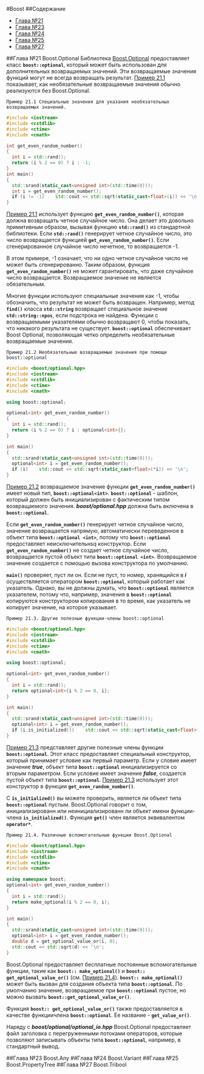 #Boost 
##Содержание 
- [Глава №21](##Глава-№21-Boost.Optional)
- [Глава №23](##Глава-№23-Boost.Any)
- [Глава №24](##Глава-№24-Boost.Variant)
- [Глава №25](##Глава-№25-Boost.PropertyTree)
- [Глава №27](##Глава-№27-Boost.Tribool)


##Глава №21 Boost.Optional
Библиотека [Boost.Optional](http://www.boost.org/doc/libs/1_62_0/libs/optional/doc/html/index.html)  предоставляет класc **`boost::optional`**, который может быть использован для дополнительных возвращаемых значений. Эти возвращаемые значения функций могут не всегда возвращать результат. [Пример 21.1](#example211) показывает, как необязательные возвращаемые значения обычно реализуются без Boost.Optional. 

<a name="example211"></a>
`Пример 21.1 Специальные значения для указания необязательных возвращаемых значений.`
```c++
#include <iostream> 
#include <cstdlib> 
#include <ctime> 
#include <cmath> 

int get_even_random_number() 
{  
  int i = std::rand();  
  return (i % 2 == 0) ? i : -1; 
} 
int main() 
{  
  std::srand(static_cast<unsigned int>(std::time(0)));  
  int i = get_even_random_number();  
  if (i != -1)    std::cout << std::sqrt(static_cast<float>(i)) << '\n'; 
}
```
[Пример 21.1](#example211) использует функцию **`get_even_random_number()`**, которая должна возвращать четное случайное число. Она делает это довольно примитивным образом, вызывая функцию **`std::rand()`** из стандартной библиотеки. Если **`std::rand()`** генерирует четное случайное число, это число возвращается функцией **`get_even_random_number()`**. Если сгенерированное случайное число нечетное, то возвращается -1.

В этом примере, -1 означает, что ни одно четное случайное число не может быть сгенерированно. Таким образом, функция **`get_even_random_number()`** не может гарантировать, что даже случайное число возвращается. Возвращаемое значение не является обязательным. 

Многие функции используют специальные значения как -1, чтобы обозначить, что результат не может быть возвращен. Например, метод **`find()`** класса **`std::string`** возвращает специальное значение **`std::string::npos`**, если подстрока не найдена. Функции с возвращаемыми указателями обычно возвращают 0, чтобы показать, что никакого результата не существует. 
**`boost::optional`** обеспечивает Boost Optional, позволяющая четко определить необязательные возвращаемые значения. 

<a name="example212"></a>
`Пример 21.2 Необязательные возвращаемые значения при помощи boost::optional`
```c++
#include <boost/optional.hpp> 
#include <iostream>
#include <cstdlib> 
#include <ctime> 
#include <cmath> 

using boost::optional; 

optional<int> get_even_random_number() 
{  
  int i = std::rand();  
  return (i % 2 == 0) ? i : optional<int>{}; 
} 

int main() 
{  
  std::srand(static_cast<unsigned int>(std::time(0)));  
  optional<int> i = get_even_random_number();  
  if (i)    std::cout << std::sqrt(static_cast<float>(*i)) << '\n'; 
}
```

[Пример 21.2](#example212) возвращаемое значение функции **`get_even_random_number()`** имеет новый тип, **`boost::optional<int>`**. **`boost::optional`** -  шаблон, который должен быть инициализирован с фактическим типом возвращаемого значения. ***boost/optional.hpp*** должна быть включена в **`boost::optional`**. 

Если **`get_even_random_number()`** генерирует четное случайное число, значение возвращается напрямую, автоматически переведенное в объект типа **`boost::optional <int>`**, потому что **`boost::optional`** предоставляет неисключительнsq конструктор. Если **`get_even_random_number()`** не создает четное случайное число, возвращается пустой объект типа **`boost::optional <int>`**. Возвращаемое значение создается с помощью вызова конструктора по умолчанию.

**`main()`** проверяет, пуст ли он. Если не пуст, то номер, хранящийся в ***i*** осуществляется оператором **`boost::optional`**, который работает как указатель. Однако, вы не должны думать, что **`boost::optional`** является указателем, потому что, например, значения в **`boost::optional`** копируются конструктором копирования в то время, как указатель не копирует значение, на которое указывает.

<a name="example213"></a>
`Пример 21.3. Другие полезные функции-члены boost::optional`
```c++
#include <boost/optional.hpp> 
#include <iostream> 
#include <cstdlib> 
#include <ctime> 
#include <cmath>

using boost::optional;

optional<int> get_even_random_number() 
{
  int i = std::rand();  
  return optional<int>{i % 2 == 0, i}; 
}

int main() 
{  
  std::srand(static_cast<unsigned int>(std::time(0)));  
  optional<int> i = get_even_random_number();  
  if (i.is_initialized())    std::cout << std::sqrt(static_cast<float>(i.get())) << '\n'; 
}
```

[Пример 21.3](#example213) представляет другие полезные члены функции **`boost::optional`**. Этот класс предоставляет специальный конструктор, который принимает условие как первый параметр. Если у словие имеет значение ***true***, объект типа **`boost::optional`** инициализируется со вторым параметром. Если условие имеет значение ***false***, создается пустой объект типа **`boost::optional`**.  [Пример 21.3](#example213) использует этот конструктор в функции **`get_even_random_number()`**.

С **`is_initialized()`** вы можете проверить, является ли объект типа **`boost::optional`** пустым. Boost.Optional говорит о том, инициализированн или неинициализированн ли объект имени функции-члена **`is_initialized()`**. Функция **`get()`** член является эквивалентом **`operator*`**.

<a name="example214"></a>
`Пример 21.4. Различные вспомогательные функции Boost.Optional`
```c++
#include <boost/optional.hpp> 
#include <iostream> 
#include <cstdlib> 
#include <ctime> 
#include <cmath>

using namespace boost;
optional<int> get_even_random_number() 
{  
  int i = std::rand();  
  return make_optional(i % 2 == 0, i); 
}

int main()
{  
  std::srand(static_cast<unsigned int>(std::time(0)));  
  optional<int> i = get_even_random_number(); 
  double d = get_optional_value_or(i, 0);  
  std::cout << std::sqrt(d) << '\n'; 
}
```

Boost.Optional предоставляет бесплатные постоянные вспомогательные функции, такие как **`boost:: make_optional()`** и **`boost:: get_optional_value_or()`** (см. [Пример 21.4](#example214)). **`boost:: make_optional()`** может быть вызван для создания объекта типа **`boost::optional`**. По умолчанию значение, возвращаемое при **`boost::optional`** пустое, но можно вызвать **`boost::get_optional_value_or()`**.

Функция **`boost:: get_optional_value_or()`** также предоставляется в качестве функциичлена **`boost::optional`**. Ee название - **`get_value_or()`**.

Наряду с ***boost/optional/optional_io.hpp*** Boost.Optional предоставляет файл заголовка с перегруженными потоками операторов, которые позволяют записывать объекты типа **`boost::optional`**, например, в стандартный вывод.


##Глава №23 Boost.Any
##Глава №24 Boost.Variant
##Глава №25 Boost.PropertyTree
##Глава №27 Boost.Tribool

